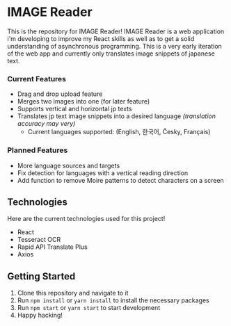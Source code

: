 # IMAGE Reader

This is the repository for IMAGE Reader! IMAGE Reader is a web application i'm developing to improve my React skills as well as to get a solid understanding of asynchronous programming. This is a very early iteration of the web app and currently only translates image snippets of japanese text.

### Current Features

* Drag and drop upload feature
* Merges two images into one (for later feature)
* Supports vertical and horizontal jp texts 
* Translates jp text image snippets into a desired language *(translation accuracy may very)*
    * Current languages supported: (English, 한국어, Česky, Français)

### Planned Features

* More language sources and targets
* Fix detection for languages with a vertical reading direction
* Add function to remove Moire patterns to detect characters on a screen


## Technologies 

Here are the current technologies used for this project!

* React
* Tesseract OCR
* Rapid API Translate Plus
* Axios

## Getting Started

1. Clone this repository and navigate to it
2. Run `npm install` or `yarn install` to install the necessary packages
3. Run `npm start` or `yarn start` to start development 
4. Happy hacking!

